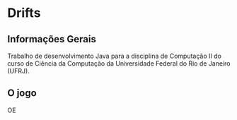 # Drifts

Informações Gerais
-------

Trabalho de desenvolvimento Java para a disciplina de Computação II do curso de Ciência da Computação da Universidade Federal do Rio de Janeiro (UFRJ).

O jogo
-------

OE
